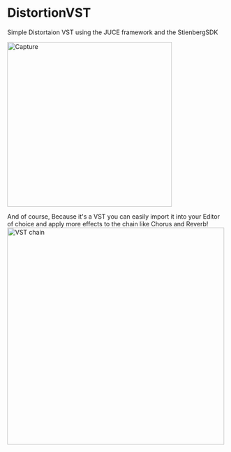 # DistortionVST
 Simple Distortaion VST using the JUCE framework and the StienbergSDK
 
<img width="377" alt="Capture" src="https://user-images.githubusercontent.com/38998582/145701453-17c89ccd-0599-44c7-aa5f-6dca9388b8b0.PNG">

And of course, Because it's a VST you can easily import it into your Editor of choice and apply more effects to the chain like Chorus and Reverb!
<img width="497" alt="VST chain" src="https://github.com/JasonThomasII/DistortionVST/assets/38998582/61f62550-107b-43cf-8ded-b599a8200b02">
